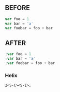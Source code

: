 ## BEFORE

```javascript
var foo = 1
var bar = 'a'
var foobar = foo + bar
```

## AFTER
```javascript
;var foo = 1
;var bar = 'a'
;var foobar = foo + bar
```

### Helix
```
2<S-C><S-I>;
```
